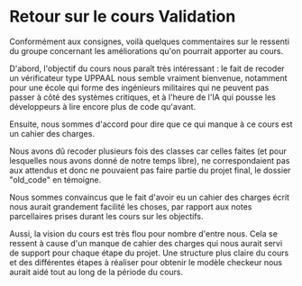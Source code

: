 # Retour sur le cours Validation

Conformément aux consignes, voilà quelques commentaires sur le ressenti du groupe concernant les améliorations qu'on pourrait apporter au cours.

D'abord, l'objectif du cours nous paraît très intéressant : le fait de recoder un vérificateur type UPPAAL nous semble vraiment bienvenue, notamment pour une école qui forme des ingénieurs militaires qui ne peuvent pas passer à côté des systèmes critiques, et à l'heure de l'IA qui pousse les développeurs à lire encore plus de code qu'avant.

Ensuite, nous sommes d'accord pour dire que ce qui manque à ce cours est un cahier des charges.

Nous avons dû recoder plusieurs fois des classes car celles faites (et pour lesquelles nous avons donné de notre temps libre), ne correspondaient pas aux attendus et donc ne pouvaient pas faire partie du projet final, le dossier "old_code" en témoigne.

Nous sommes convaincus que le fait d'avoir eu un cahier des charges écrit nous aurait grandement facilité les choses, par rapport aux notes parcellaires prises durant les cours sur les objectifs.

Aussi, la vision du cours est très flou pour nombre d'entre nous. Cela se ressent à cause d'un manque de cahier des charges qui nous aurait servi de support pour chaque étape du projet. Une structure plus claire du cours et des différentes étapes à réaliser pour obtenir le modèle checkeur nous aurait aidé tout au long de la période du cours.
